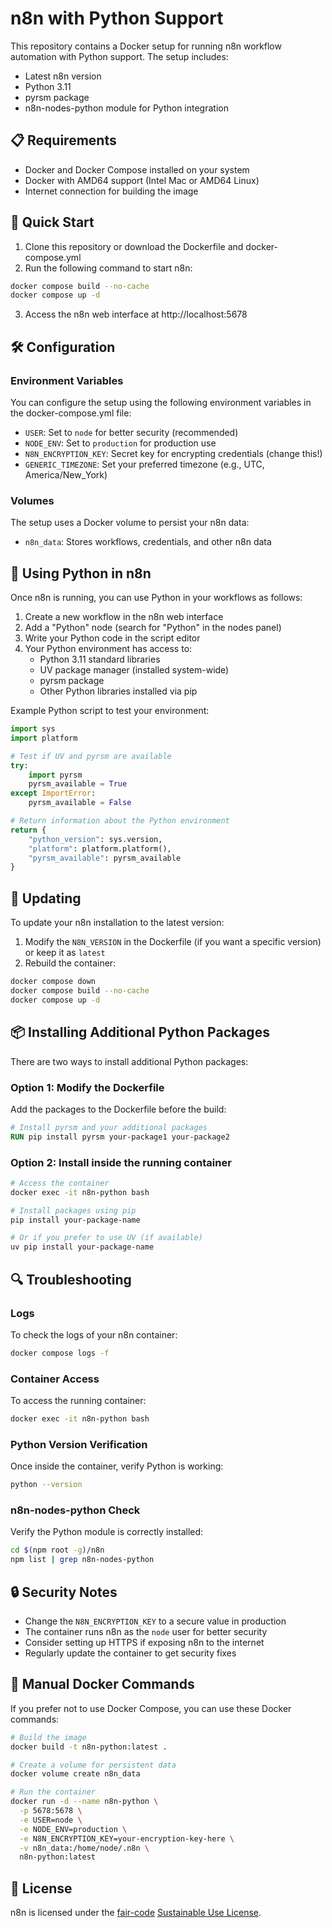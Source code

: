 # n8n with Python Support

This repository contains a Docker setup for running n8n workflow automation with Python support. The setup includes:

- Latest n8n version
- Python 3.11
- pyrsm package
- n8n-nodes-python module for Python integration

## 📋 Requirements

- Docker and Docker Compose installed on your system
- Docker with AMD64 support (Intel Mac or AMD64 Linux)
- Internet connection for building the image

## 🚀 Quick Start

1. Clone this repository or download the Dockerfile and docker-compose.yml
2. Run the following command to start n8n:

```bash
docker compose build --no-cache
docker compose up -d
```

3. Access the n8n web interface at http://localhost:5678

## 🛠️ Configuration

### Environment Variables

You can configure the setup using the following environment variables in the docker-compose.yml file:

- `USER`: Set to `node` for better security (recommended)
- `NODE_ENV`: Set to `production` for production use
- `N8N_ENCRYPTION_KEY`: Secret key for encrypting credentials (change this!)
- `GENERIC_TIMEZONE`: Set your preferred timezone (e.g., UTC, America/New_York)

### Volumes

The setup uses a Docker volume to persist your n8n data:

- `n8n_data`: Stores workflows, credentials, and other n8n data

## 🔧 Using Python in n8n

Once n8n is running, you can use Python in your workflows as follows:

1. Create a new workflow in the n8n web interface
2. Add a "Python" node (search for "Python" in the nodes panel)
3. Write your Python code in the script editor
4. Your Python environment has access to:
   - Python 3.11 standard libraries
   - UV package manager (installed system-wide)
   - pyrsm package
   - Other Python libraries installed via pip

Example Python script to test your environment:

```python
import sys
import platform

# Test if UV and pyrsm are available
try:
    import pyrsm
    pyrsm_available = True
except ImportError:
    pyrsm_available = False

# Return information about the Python environment
return {
    "python_version": sys.version,
    "platform": platform.platform(),
    "pyrsm_available": pyrsm_available
}
```

## 🔄 Updating

To update your n8n installation to the latest version:

1. Modify the `N8N_VERSION` in the Dockerfile (if you want a specific version) or keep it as `latest`
2. Rebuild the container:

```bash
docker compose down
docker compose build --no-cache
docker compose up -d
```

## 📦 Installing Additional Python Packages

There are two ways to install additional Python packages:

### Option 1: Modify the Dockerfile

Add the packages to the Dockerfile before the build:

```dockerfile
# Install pyrsm and your additional packages
RUN pip install pyrsm your-package1 your-package2
```

### Option 2: Install inside the running container

```bash
# Access the container
docker exec -it n8n-python bash

# Install packages using pip
pip install your-package-name

# Or if you prefer to use UV (if available)
uv pip install your-package-name
```

## 🔍 Troubleshooting

### Logs

To check the logs of your n8n container:

```bash
docker compose logs -f
```

### Container Access

To access the running container:

```bash
docker exec -it n8n-python bash
```

### Python Version Verification

Once inside the container, verify Python is working:

```bash
python --version
```

### n8n-nodes-python Check

Verify the Python module is correctly installed:

```bash
cd $(npm root -g)/n8n
npm list | grep n8n-nodes-python
```

## 🔒 Security Notes

- Change the `N8N_ENCRYPTION_KEY` to a secure value in production
- The container runs n8n as the `node` user for better security
- Consider setting up HTTPS if exposing n8n to the internet
- Regularly update the container to get security fixes

## 📌 Manual Docker Commands

If you prefer not to use Docker Compose, you can use these Docker commands:

```bash
# Build the image
docker build -t n8n-python:latest .

# Create a volume for persistent data
docker volume create n8n_data

# Run the container
docker run -d --name n8n-python \
  -p 5678:5678 \
  -e USER=node \
  -e NODE_ENV=production \
  -e N8N_ENCRYPTION_KEY=your-encryption-key-here \
  -v n8n_data:/home/node/.n8n \
  n8n-python:latest
```

## 📄 License

n8n is licensed under the [fair-code](https://faircode.io) [Sustainable Use License](https://github.com/n8n-io/n8n/blob/master/packages/cli/LICENSE.md).